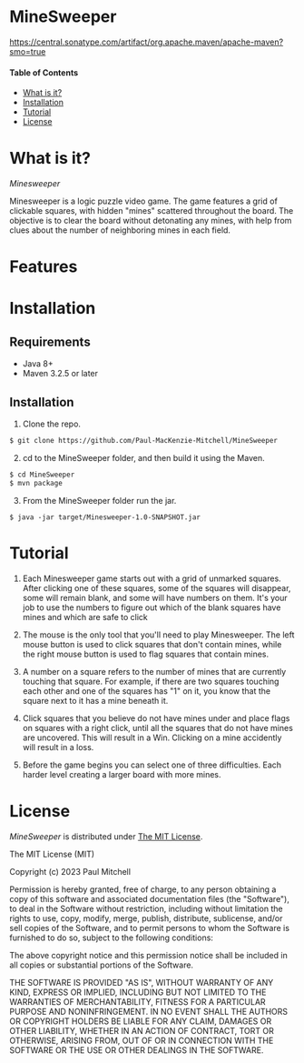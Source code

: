 # MineSweeper

https://central.sonatype.com/artifact/org.apache.maven/apache-maven?smo=true

#### Table of Contents

- [What is it?](#what-is-it)
- [Installation](#installation)
- [Tutorial](#tutorial)
- [License](#license)

# <a name="what-is-it">What is it?</a>

_Minesweeper_

Minesweeper is a logic puzzle video game. The game features a grid of clickable squares, with hidden "mines" scattered throughout the board. The objective is to clear the board without detonating any mines, with help from clues about the number of neighboring mines in each field.

# <a name="features">Features</a>

# <a name="installation">Installation</a>

## Requirements

- Java 8+
- Maven 3.2.5 or later

## Installation

1. Clone the repo.

```bash
$ git clone https://github.com/Paul-MacKenzie-Mitchell/MineSweeper
```

2. cd to the MineSweeper folder, and then build it using the Maven.

```bash
$ cd MineSweeper
$ mvn package
```

3. From the MineSweeper folder run the jar.

```
$ java -jar target/Minesweeper-1.0-SNAPSHOT.jar
```

# <a name="tutorial">Tutorial</a>

1. Each Minesweeper game starts out with a grid of unmarked squares. After clicking one of these squares, some of the squares will disappear, some will remain blank, and some will have numbers on them. It's your job to use the numbers to figure out which of the blank squares have mines and which are safe to click

2. The mouse is the only tool that you'll need to play Minesweeper. The left mouse button is used to click squares that don't contain mines, while the right mouse button is used to flag squares that contain mines.

3. A number on a square refers to the number of mines that are currently touching that square. For example, if there are two squares touching each other and one of the squares has "1" on it, you know that the square next to it has a mine beneath it.

4. Click squares that you believe do not have mines under and place flags on squares with a right click, until all the squares that do not have mines are uncovered. This will result in a Win. Clicking on a mine accidently will result in a loss.

5. Before the game begins you can select one of three difficulties. Each harder level creating a larger board with more mines.

# <a name="license">License</a>

_MineSweeper_ is distributed under [The MIT License](http://choosealicense.com/licenses/mit/).

The MIT License (MIT)

Copyright (c) 2023 Paul Mitchell

Permission is hereby granted, free of charge, to any person obtaining a copy
of this software and associated documentation files (the "Software"), to deal
in the Software without restriction, including without limitation the rights
to use, copy, modify, merge, publish, distribute, sublicense, and/or sell
copies of the Software, and to permit persons to whom the Software is
furnished to do so, subject to the following conditions:

The above copyright notice and this permission notice shall be included in all
copies or substantial portions of the Software.

THE SOFTWARE IS PROVIDED "AS IS", WITHOUT WARRANTY OF ANY KIND, EXPRESS OR
IMPLIED, INCLUDING BUT NOT LIMITED TO THE WARRANTIES OF MERCHANTABILITY,
FITNESS FOR A PARTICULAR PURPOSE AND NONINFRINGEMENT. IN NO EVENT SHALL THE
AUTHORS OR COPYRIGHT HOLDERS BE LIABLE FOR ANY CLAIM, DAMAGES OR OTHER
LIABILITY, WHETHER IN AN ACTION OF CONTRACT, TORT OR OTHERWISE, ARISING FROM,
OUT OF OR IN CONNECTION WITH THE SOFTWARE OR THE USE OR OTHER DEALINGS IN THE
SOFTWARE.

```

```
